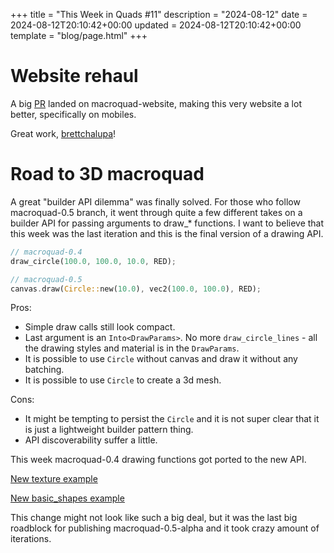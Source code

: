 +++
title = "This Week in Quads #11"
description = "2024-08-12"
date = 2024-08-12T20:10:42+00:00
updated = 2024-08-12T20:10:42+00:00
template = "blog/page.html"
+++

# Website rehaul

A big [PR](https://github.com/not-fl3/macroquad-website/pull/17) landed on macroquad-website, making this very website a lot better, specifically on mobiles.

Great work, [brettchalupa](https://github.com/brettchalupa)!

# Road to 3D macroquad

A great "builder API dilemma" was finally solved. For those who follow macroquad-0.5 branch, it went through quite a few different takes on a builder API for passing arguments to draw_* functions. I want to believe that this week was the last iteration and this is the final version of a drawing API.

```rust
// macroquad-0.4
draw_circle(100.0, 100.0, 10.0, RED);

// macroquad-0.5
canvas.draw(Circle::new(10.0), vec2(100.0, 100.0), RED);
```

Pros:
- Simple draw calls still look compact.
- Last argument is an `Into<DrawParams>`. No more `draw_circle_lines` - all the drawing styles and material is in the `DrawParams`.
- It is possible to use `Circle` without canvas and draw it without any batching.
- It is possible to use `Circle` to create a 3d mesh.

Cons:
- It might be tempting to persist the `Circle` and it is not super clear that it is just a lightweight builder pattern thing.
- API discoverability suffer a little.

This week macroquad-0.4 drawing functions got ported to the new API.

[New texture example](https://github.com/not-fl3/macroquad/blob/0.5/examples/texture.rs)

[New basic_shapes example](https://github.com/not-fl3/macroquad/blob/0.5/examples/basic_shapes.rs)

This change might not look like such a big deal, but it was the last big roadblock for publishing macroquad-0.5-alpha and it took crazy amount of iterations.
